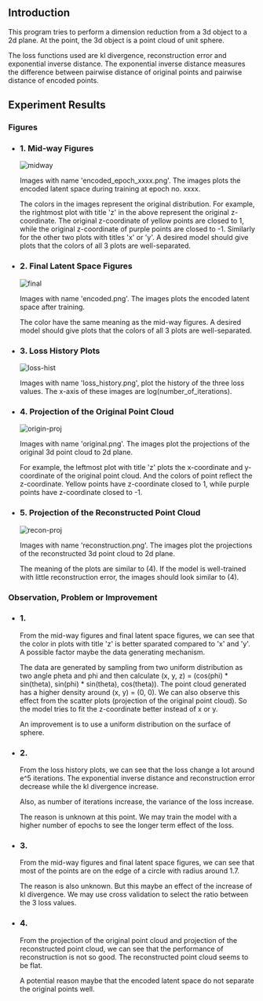 ## Introduction
  This program tries to perform a dimension reduction from a 3d object to a 2d plane.
  At the point, the 3d object is a point cloud of unit sphere.

  The loss functions used are kl divergence, reconstruction error and exponential inverse distance.
  The exponential inverse distance measures the difference between pairwise distance of original points and pairwise distance of encoded points.

## Experiment Results

### Figures

- ### 1. Mid-way Figures

    ![midway](https://github.com/tom-lai0/dl-test/blob/main/experiment_1/encoded_epoch_500.png)
    
    Images with name 'encoded_epoch_xxxx.png'.
    The images plots the encoded latent space during training at epoch no. xxxx.

    The colors in the images represent the original distribution.
    For example, the rightmost plot with title 'z' in the above represent the original z-coordinate.
    The original z-coordinate of yellow points are closed to 1, while the original z-coordinate of purple points are closed to -1.
    Similarly for the other two plots with titles 'x' or 'y'.
    A desired model should give plots that the colors of all 3 plots are well-separated.


- ### 2. Final Latent Space Figures

    ![final](https://github.com/tom-lai0/dl-test/blob/main/experiment_1/encoded.png)

    Images with name 'encoded.png'.
    The images plots the encoded latent space after training.

    The color have the same meaning as the mid-way figures.
    A desired model should give plots that the colors of all 3 plots are well-separated.

- ### 3. Loss History Plots

    ![loss-hist](https://github.com/tom-lai0/dl-test/blob/main/experiment_1/loss_history.png)

    Images with name 'loss_history.png', plot the history of the three loss values.
    The x-axis of these images are log(number_of_iterations). 

- ### 4. Projection of the Original Point Cloud
    
    ![origin-proj](https://github.com/tom-lai0/dl-test/blob/main/experiment_1/original.png)

    Images with name 'original.png'.
    The images plot the projections of the original 3d point cloud to 2d plane.

    For example, the leftmost plot with title 'z' plots the x-coordinate and y-coordinate of the original point cloud. And the colors of point reflect the z-coordinate. Yellow points have z-coordinate closed to 1, while purple points have z-coordinate closed to -1.

- ### 5. Projection of the Reconstructed Point Cloud

    ![recon-proj](https://github.com/tom-lai0/dl-test/blob/main/experiment_1/reconstruction.png)

    Images with name 'reconstruction.png'.
    The images plot the projections of the reconstructed 3d point cloud to 2d plane.

    The meaning of the plots are similar to (4). 
    If the model is well-trained with little reconstruction error, the images should look similar to (4).

### Observation, Problem or Improvement

- ### 1. 

    From the mid-way figures and final latent space figures, we can see that the color in plots with title 'z' is better sparated compared to 'x' and 'y'. A possible factor maybe the data generating mechanism. 
    
    The data are generated by sampling from two uniform distribution as two angle pheta and phi and then calculate (x, y, z) = (cos(phi) * sin(theta), sin(phi) * sin(theta), cos(theta)).
    The point cloud generated has a higher density around (x, y) = (0, 0). 
    We can also observe this effect from the scatter plots (projection of the original point cloud). 
    So the model tries to fit the z-coordinate better instead of x or y.

    An improvement is to use a uniform distribution on the surface of sphere.

- ### 2.

    From the loss history plots, we can see that the loss change a lot around e^5 iterations.
    The exponential inverse distance and reconstruction error decrease while the kl divergence increase.

    Also, as number of iterations increase, the variance of the loss increase.

    The reason is unknown at this point. We may train the model with a higher number of epochs to see the longer term effect of the loss.

- ### 3.

    From the mid-way figures and final latent space figures, we can see that most of the points are on the edge of a circle with radius around 1.7. 

    The reason is also unknown. But this maybe an effect of the increase of kl divergence. We may use cross validation to select the ratio between the 3 loss values.

- ### 4. 

    From the projection of the original point cloud and projection of the reconstructed point cloud, we can see that the performance of reconstruction is not so good. The reconstructed point cloud seems to be flat.

    A potential reason maybe that the encoded latent space do not separate the original points well.  

    
    



